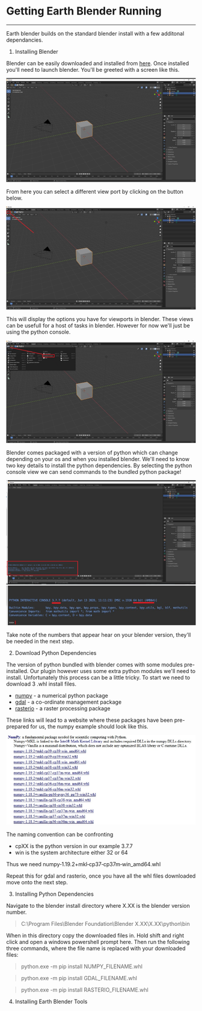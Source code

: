 # Getting Earth Blender Running
---
Earth blender builds on the standard blender install with a few additonal dependancies.

1. Installing Blender

Blender can be easily downloaded and installed from [here](https://www.blender.org/download/).
Once installed you'll need to launch blender. You'll be greeted with a screen like this.

![](https://github.com/LSgeo/earth_blender/blob/main/Data/Repo_Resources/getting_started_0.jpg)

From here you can select a different view port by clicking on the button below. 

![](https://github.com/LSgeo/earth_blender/blob/main/Data/Repo_Resources/getting_started_1.jpg)

This will display the options you have for viewports in blender. These views can be usefull for a host of tasks in blender. However for now we'll just be using the python console.

![](https://github.com/LSgeo/earth_blender/blob/main/Data/Repo_Resources/getting_started_2.jpg)

Blender comes packaged with a version of python which can change depending on your os and when you installed blender. We'll need to know two key details to install the python dependencies. By selecting the python console view we can send commands to the bundled python package!

![](https://github.com/LSgeo/earth_blender/blob/main/Data/Repo_Resources/getting_started_3.jpg)
![](https://github.com/LSgeo/earth_blender/blob/main/Data/Repo_Resources/getting_started_4.jpg)
 
 Take note of the numbers that appear hear on your blender version, they'll be needed in the next step.

2. Download Python Dependencies

The version of python bundled with blender comes with some modules pre-installed.
Our plugin however uses some extra python modules we'll need to install.
Unfortunately this process can be a little tricky. 
To start we need to download 3 .whl install files.

 - [numpy](https://www.lfd.uci.edu/~gohlke/pythonlibs/#numpy) - a numerical python package
 - [gdal](https://www.lfd.uci.edu/~gohlke/pythonlibs/#gdal) - a co-ordinate management package
 - [rasterio](https://www.lfd.uci.edu/~gohlke/pythonlibs/#rasterio) - a raster processing package
 
 These links will lead to a website where these packages have been pre-prepared for us, the numpy example should look like this.
 
 ![](https://github.com/LSgeo/earth_blender/blob/main/Data/Repo_Resources/getting_started_5.jpg)
 
The naming convention can be confronting
 - cpXX is the python version in our example 3.7.7
 - win is the system architecture either 32 or 64
 
Thus we need numpy‑1.19.2+mkl‑cp37‑cp37m‑win_amd64.whl

Repeat this for gdal and rasterio, once you have all the whl files downloaded move onto the next step.

3. Installing Python Dependencies

Navigate to the blender install directory where X.XX is the blender version number.

>C:\Program Files\Blender Foundation\Blender X.XX\X.XX\python\bin

When in this directory copy the downloaded files in.
Hold shift and right click and open a windows powershell prompt here.
Then run the following three commands, where the file name is replaced with your downloaded files:

>python.exe -m pip install NUMPY_FILENAME.whl

>python.exe -m pip install GDAL_FILENAME.whl

>python.exe -m pip install RASTERIO_FILENAME.whl

4. Installing Earth Blender Tools
